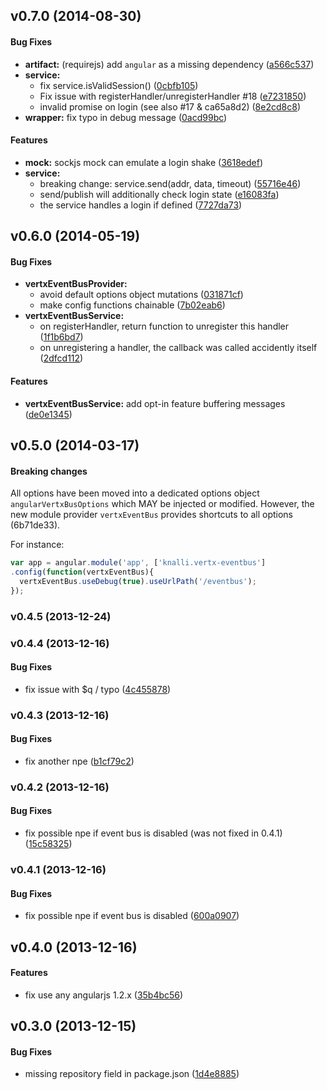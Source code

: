 <a name="v0.7.0"></a>
## v0.7.0 (2014-08-30)


#### Bug Fixes

* **artifact:** (requirejs) add `angular` as a missing dependency ([a566c537](http://github.com/knalli/angular-vertxbus/commit/a566c537a81da5ec9994bbd74e9c2cad21e44ccf))
* **service:**
  * fix service.isValidSession() ([0cbfb105](http://github.com/knalli/angular-vertxbus/commit/0cbfb105f4e9f80247b5e069c78db8a7fadc78f7))
  * Fix issue with registerHandler/unregisterHandler #18 ([e7231850](http://github.com/knalli/angular-vertxbus/commit/e72318507be4649b6c8f7362b559de0b5b08a35a))
  * invalid promise on login (see also #17 & ca65a8d2) ([8e2cd8c8](http://github.com/knalli/angular-vertxbus/commit/8e2cd8c895d4e57a7d038fe4d7ae92ba4a14eede))
* **wrapper:** fix typo in debug message ([0acd99bc](http://github.com/knalli/angular-vertxbus/commit/0acd99bc69d7d403ddb638ba70b5d21eaeb469b9))


#### Features

* **mock:** sockjs mock can emulate a login shake ([3618edef](http://github.com/knalli/angular-vertxbus/commit/3618edef25997e845c95e3afd9a086e32da2a192))
* **service:**
  * breaking change: service.send(addr, data, timeout) ([55716e46](http://github.com/knalli/angular-vertxbus/commit/55716e46796bf51d593671262272d73b74592981))
  * send/publish will additionally check login state ([e16083fa](http://github.com/knalli/angular-vertxbus/commit/e16083faf85d71284048726523c96eb6c0427658))
  * the service handles a login if defined ([7727da73](http://github.com/knalli/angular-vertxbus/commit/7727da73c5426ae69466dd88ff7dd40fa6773762))

<a name="v0.6.0"></a>
## v0.6.0 (2014-05-19)


#### Bug Fixes

* **vertxEventBusProvider:**
  * avoid default options object mutations ([031871cf](http://github.com/knalli/angular-vertxbus/commit/031871cf345cdfc375b5a81c41a2ab1142fb5642))
  * make config functions chainable ([7b02eab6](http://github.com/knalli/angular-vertxbus/commit/7b02eab6124bd5fb5e4b0cd2fe433b1af787ff74))
* **vertxEventBusService:**
  * on registerHandler, return function to unregister this handler ([1f1b6bd7](http://github.com/knalli/angular-vertxbus/commit/1f1b6bd7394ad1a4716db8fc3703a5e9c337b2c2))
  * on unregistering a handler, the callback was called accidently itself ([2dfcd112](http://github.com/knalli/angular-vertxbus/commit/2dfcd1128d250b587496f6fb33d5419cd9b69e29))


#### Features

* **vertxEventBusService:** add opt-in feature buffering messages ([de0e1345](http://github.com/knalli/angular-vertxbus/commit/de0e1345687fa21a94cc40e7b2fef783b312a4b2))

<a name="v0.5.0"></a>
## v0.5.0 (2014-03-17)

#### Breaking changes

All options have been moved into a dedicated options object
`angularVertxBusOptions` which MAY be injected or modified. However, the
new module provider `vertxEventBus` provides shortcuts to all options (6b71de33).

For instance:

```javascript
var app = angular.module('app', ['knalli.vertx-eventbus']
.config(function(vertxEventBus){
  vertxEventBus.useDebug(true).useUrlPath('/eventbus');
});
```

<a name="v0.4.5"></a>
### v0.4.5 (2013-12-24)

<a name="v0.4.4"></a>
### v0.4.4 (2013-12-16)


#### Bug Fixes

* fix issue with $q / typo ([4c455878](http://github.com/knalli/angular-vertxbus/commit/4c4558785b3cf729511909545f7ddf65f92478d8))

<a name="v0.4.3"></a>
### v0.4.3 (2013-12-16)


#### Bug Fixes

* fix another npe ([b1cf79c2](http://github.com/knalli/angular-vertxbus/commit/b1cf79c250e6926bcde916fc848450677f274782))

<a name="v0.4.2"></a>
### v0.4.2 (2013-12-16)


#### Bug Fixes

* fix possible npe if event bus is disabled (was not fixed in 0.4.1) ([15c58325](http://github.com/knalli/angular-vertxbus/commit/15c5832512a1fc1e00fc6ff7e487c172a5178a71))

<a name="v0.4.1"></a>
### v0.4.1 (2013-12-16)


#### Bug Fixes

* fix possible npe if event bus is disabled ([600a0907](http://github.com/knalli/angular-vertxbus/commit/600a0907f556a0ec402b6041a1b1977990c9ffaa))

<a name="v0.4.0"></a>
## v0.4.0 (2013-12-16)


#### Features

* fix use any angularjs 1.2.x ([35b4bc56](http://github.com/knalli/angular-vertxbus/commit/35b4bc56fa5ae035b66ae17c3fc1be2df9b104d6))

<a name="v0.3.0"></a>
## v0.3.0 (2013-12-15)


#### Bug Fixes

* missing repository field in package.json ([1d4e8885](http://github.com/knalli/angular-vertxbus/commit/1d4e88855298f06df91b4237f38f289a576b5f82))

